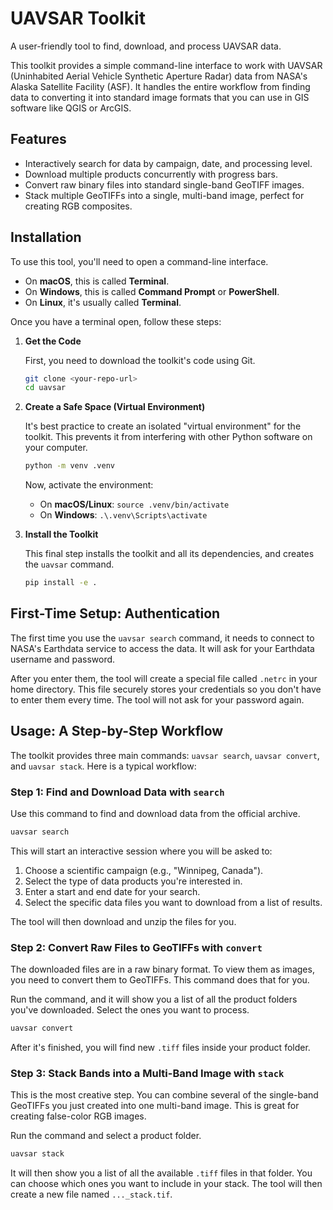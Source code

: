 # UAVSAR Toolkit

A user-friendly tool to find, download, and process UAVSAR data.

This toolkit provides a simple command-line interface to work with UAVSAR (Uninhabited Aerial Vehicle Synthetic Aperture Radar) data from NASA's Alaska Satellite Facility (ASF). It handles the entire workflow from finding data to converting it into standard image formats that you can use in GIS software like QGIS or ArcGIS.

## Features

*   Interactively search for data by campaign, date, and processing level.
*   Download multiple products concurrently with progress bars.
*   Convert raw binary files into standard single-band GeoTIFF images.
*   Stack multiple GeoTIFFs into a single, multi-band image, perfect for creating RGB composites.

## Installation

To use this tool, you'll need to open a command-line interface.
*   On **macOS**, this is called **Terminal**.
*   On **Windows**, this is called **Command Prompt** or **PowerShell**.
*   On **Linux**, it's usually called **Terminal**.

Once you have a terminal open, follow these steps:

1.  **Get the Code**

    First, you need to download the toolkit's code using Git.
    ```bash
    git clone <your-repo-url>
    cd uavsar
    ```

2.  **Create a Safe Space (Virtual Environment)**

    It's best practice to create an isolated "virtual environment" for the toolkit. This prevents it from interfering with other Python software on your computer.
    ```bash
    python -m venv .venv
    ```
    Now, activate the environment:
    *   On **macOS/Linux**: `source .venv/bin/activate`
    *   On **Windows**: `.\.venv\Scripts\activate`

3.  **Install the Toolkit**

    This final step installs the toolkit and all its dependencies, and creates the `uavsar` command.
    ```bash
    pip install -e .
    ```

## First-Time Setup: Authentication

The first time you use the `uavsar search` command, it needs to connect to NASA's Earthdata service to access the data. It will ask for your Earthdata username and password.

After you enter them, the tool will create a special file called `.netrc` in your home directory. This file securely stores your credentials so you don't have to enter them every time. The tool will not ask for your password again.

## Usage: A Step-by-Step Workflow

The toolkit provides three main commands: `uavsar search`, `uavsar convert`, and `uavsar stack`. Here is a typical workflow:

### Step 1: Find and Download Data with `search`

Use this command to find and download data from the official archive.

```bash
uavsar search
```

This will start an interactive session where you will be asked to:
1.  Choose a scientific campaign (e.g., "Winnipeg, Canada").
2.  Select the type of data products you're interested in.
3.  Enter a start and end date for your search.
4.  Select the specific data files you want to download from a list of results.

The tool will then download and unzip the files for you.

### Step 2: Convert Raw Files to GeoTIFFs with `convert`

The downloaded files are in a raw binary format. To view them as images, you need to convert them to GeoTIFFs. This command does that for you.

Run the command, and it will show you a list of all the product folders you've downloaded. Select the ones you want to process.

```bash
uavsar convert
```

After it's finished, you will find new `.tiff` files inside your product folder.

### Step 3: Stack Bands into a Multi-Band Image with `stack`

This is the most creative step. You can combine several of the single-band GeoTIFFs you just created into one multi-band image. This is great for creating false-color RGB images.

Run the command and select a product folder.

```bash
uavsar stack
```

It will then show you a list of all the available `.tiff` files in that folder. You can choose which ones you want to include in your stack. The tool will then create a new file named `..._stack.tif`.
